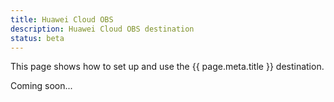 ```yaml
---
title: Huawei Cloud OBS
description: Huawei Cloud OBS destination
status: beta
---
```


This page shows how to set up and use the {{ page.meta.title }} destination. 
 
Coming soon...